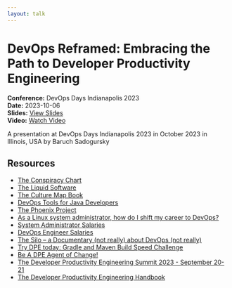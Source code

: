 ```yaml
---
layout: talk
---
```


# DevOps Reframed: Embracing the Path to Developer Productivity Engineering

**Conference:** DevOps Days Indianapolis 2023  
**Date:** 2023-10-06  
**Slides:** [View Slides](https://drive.google.com/file/d/1kJMRZffYQYw35AytppAS93JoKtA31pI0/view)  
**Video:** [Watch Video](https://www.youtube.com/watch?v=uTEL8Ff1Zvk)  

A presentation at DevOps Days Indianapolis 2023  in
                    October 2023 in
                    Illinois, USA by 
                    Baruch Sadogursky

## Resources

- [The Conspiracy Chart](https://twitter.com/abbieasr/status/1462953203067240450)
- [The Liquid Software](https://amzn.to/3Nvx4ir)
- [The Culture Map Book](https://amzn.to/3IBF6TT)
- [DevOps Tools for Java Developers](https://amzn.to/3Ny2xAB)
- [The Phoenix Project](https://itrevolution.com/product/the-phoenix-project/)
- [As a Linux system administrator, how do I shift my career to DevOps?](https://www.quora.com/As-a-Linux-system-administrator-how-do-I-shift-my-career-to-DevOps/answer/Disha-Rathod-10?no_redirect=1)
- [System Administrator Salaries](https://www.ziprecruiter.com/Salaries/System-Administrator-Salary)
- [DevOps Engineer Salaries](https://www.ziprecruiter.com/Salaries/Devops-Engineer-Salary)
- [The Silo – a Documentary (not really) about DevOps (not really)](https://tv.apple.com/us/show/silo/umc.cmc.3yksgc857px0k0rqe5zd4jice)
- [Try DPE today: Gradle and Maven Build Speed Challenge](https://gradle.com/gradle-and-maven-build-speed-challenge/)
- [Be A DPE Agent of Change!](https://gradle.influitive.com/join/00010)
- [The Developer Productivity Engineering Summit 2023 - September 20-21](https://dpesummit.com/)
- [The Developer Productivity Engineering Handbook](https://gradle.com/developer-productivity-engineering/handbook/)

<!-- Source: https://speaking.jbaru.ch/OWUamr/devops-reframed-embracing-the-path-to-developer-productivity-engineering -->
